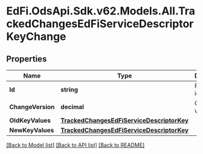 # EdFi.OdsApi.Sdk.v62.Models.All.TrackedChangesEdFiServiceDescriptorKeyChange

## Properties

Name | Type | Description | Notes
------------ | ------------- | ------------- | -------------
**Id** | **string** | Resource identifier | [optional] 
**ChangeVersion** | **decimal** | Change version | [optional] 
**OldKeyValues** | [**TrackedChangesEdFiServiceDescriptorKey**](TrackedChangesEdFiServiceDescriptorKey.md) |  | [optional] 
**NewKeyValues** | [**TrackedChangesEdFiServiceDescriptorKey**](TrackedChangesEdFiServiceDescriptorKey.md) |  | [optional] 

[[Back to Model list]](../../README.md#documentation-for-models) [[Back to API list]](../../README.md#documentation-for-api-endpoints) [[Back to README]](../../README.md)

